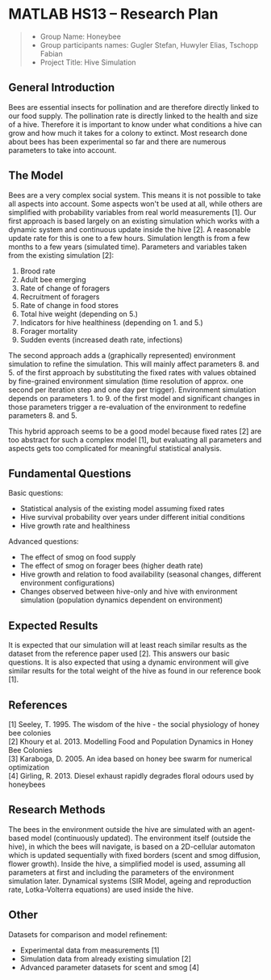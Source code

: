 # MATLAB HS13 – Research Plan

> * Group Name: Honeybee
> * Group participants names: Gugler Stefan, Huwyler Elias, Tschopp Fabian
> * Project Title: Hive Simulation

## General Introduction
Bees are essential insects for pollination and are therefore directly linked to our food supply.
The pollination rate is directly linked to the health and size of a hive.
Therefore it is important to know under what conditions a hive can grow and how much it takes for a colony to extinct.
Most research done about bees has been experimental so far and there are numerous parameters to take into account.

## The Model
Bees are a very complex social system. This means it is not possible to take all aspects into account.
Some aspects won't be used at all, while others are simplified with probability variables from real world measurements [1].
Our first approach is based largely on an existing simulation which works with a dynamic system and continuous update inside the hive [2].
A reasonable update rate for this is one to a few hours. Simulation length is from a few months to a few years (simulated time).
Parameters and variables taken from the existing simulation [2]:  
1. Brood rate  
2. Adult bee emerging  
3. Rate of change of foragers  
4. Recruitment of foragers  
5. Rate of change in food stores  
6. Total hive weight (depending on 5.)  
7. Indicators for hive healthiness (depending on 1. and 5.)  
8. Forager mortality  
9. Sudden events (increased death rate, infections)  

The second approach adds a (graphically represented) environment simulation to refine the simulation.
This will mainly affect parameters 8. and 5. of the first approach by substituting the fixed rates with
values obtained by fine-grained environment simulation (time resolution of approx. one second per iteration step and one day per trigger).
Environment simulation depends on parameters 1. to 9. of the first model and significant changes in those parameters trigger
a re-evaluation of the environment to redefine parameters 8. and 5.

This hybrid approach seems to be a good model because fixed rates [2] are too abstract for such a complex model [1], but evaluating
all parameters and aspects gets too complicated for meaningful statistical analysis.

## Fundamental Questions
Basic questions:  
- Statistical analysis of the existing model assuming fixed rates  
- Hive survival probability over years under different initial conditions  
- Hive growth rate and healthiness  

Advanced questions:  
- The effect of smog on food supply  
- The effect of smog on forager bees (higher death rate)  
- Hive growth and relation to food availability (seasonal changes, different environment configurations)  
- Changes observed between hive-only and hive with environment simulation (population dynamics dependent on environment)  

## Expected Results
It is expected that our simulation will at least reach similar results as the dataset from the reference paper used [2].
This answers our basic questions. It is also expected that using a dynamic environment will give similar results for the
total weight of the hive as found in our reference book [1].

## References 
[1]		Seeley, T. 1995. The wisdom of the hive - the social physiology of honey bee colonies  
[2]		Khoury et al. 2013. Modelling Food and Population Dynamics in Honey Bee Colonies  
[3]		Karaboga, D. 2005. An idea based on honey bee swarm for numerical optimization  
[4]		Girling, R. 2013. Diesel exhaust rapidly degrades floral odours used by honeybees  

## Research Methods
The bees in the environment outside the hive are simulated with an agent-based model (continuously updated). The environment itself (outside the hive), in which
the bees will navigate, is based on a 2D-cellular automaton which is updated sequentially with fixed borders (scent and smog diffusion, flower growth).
Inside the hive, a simplified model is used, assuming all parameters at first and including the parameters of the environment simulation later.
Dynamical systems (SIR Model, ageing and reproduction rate, Lotka-Volterra equations) are used inside the hive.

## Other
Datasets for comparison and model refinement:  
- Experimental data from measurements [1]  
- Simulation data from already existing simulation [2]  
- Advanced parameter datasets for scent and smog [4]  
